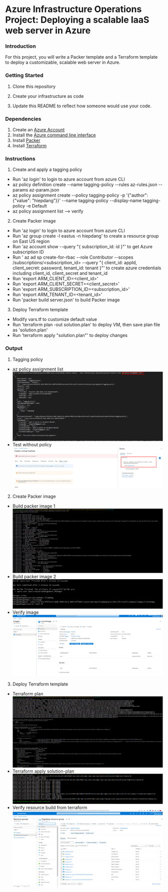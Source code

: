 # Azure Infrastructure Operations Project: Deploying a scalable IaaS web server in Azure

### Introduction
For this project, you will write a Packer template and a Terraform template to deploy a customizable, scalable web server in Azure.

### Getting Started
1. Clone this repository

2. Create your infrastructure as code

3. Update this README to reflect how someone would use your code.

### Dependencies
1. Create an [Azure Account](https://portal.azure.com) 
2. Install the [Azure command line interface](https://docs.microsoft.com/en-us/cli/azure/install-azure-cli?view=azure-cli-latest)
3. Install [Packer](https://www.packer.io/downloads)
4. Install [Terraform](https://www.terraform.io/downloads.html)

### Instructions
1. Create and apply a tagging policy
  - Run 'az login' to login to azure account from azure CLI
  - az policy definition create --name tagging-policy --rules az-rules.json --params az-param.json
  - az policy assignment create --policy tagging-policy -p '{\"author\": {\"value\": \"hiepdang\"}}' --name tagging-policy --display-name tagging-policy -e Default
  - az policy assignment list --> verify 
2. Create Packer image
  - Run 'az login' to login to azure account from azure CLI
  - Run 'az group create -l eastus -n hiepdang' to create a resource group on East US region
  - Run 'az account show --query "{ subscription_id: id }"' to get Azure subscription ID
  - Run ' az ad sp create-for-rbac --role Contributor --scopes /subscriptions/<subscription_id> --query "{ client_id: appId, client_secret: password, tenant_id: tenant }"' to create azure credentials including client_id, client_secret and tenant_id
  - Run 'export ARM_CLIENT_ID=<client_id>'
  - Run 'export ARM_CLIENT_SECRET=<client_secret>'
  - Run 'export ARM_SUBSCRIPTION_ID=<subscription_id>'
  - Run 'export ARM_TENANT_ID=<tenant_id>'
  - Run 'packer build server.json' to build Packer image
3.  Deploy Terraform template
  - Modify vars.tf to customize default value
  - Run 'terraform plan -out solution.plan' to deploy VM, then save plan file as 'solution.plan'
  - Run 'terraform apply "solution.plan"' to deploy changes

### Output
1. Tagging policy
  - az policy assignment list
![alt text](https://github.com/hiepdv4/nd082-Azure-Cloud-DevOps-Starter-Code/blob/f7ad6da54154f98735816800a0c30e75e0b7fbda/C1%20-%20Azure%20Infrastructure%20Operations/project/starter_files/assignment.jpg)
  - Test without policy
![alt text](https://github.com/hiepdv4/nd082-Azure-Cloud-DevOps-Starter-Code/blob/b8ef58e9cbe69d8a7fd1376b1132e1bf7e195ae3/C1%20-%20Azure%20Infrastructure%20Operations/project/starter_files/testimagewithouttag.jpg)
2. Create Packer image
  - Build packer image 1
![alt text](https://github.com/hiepdv4/nd082-Azure-Cloud-DevOps-Starter-Code/blob/a001858519d4e0e9f4f7e2723917e9ca8e01430e/C1%20-%20Azure%20Infrastructure%20Operations/project/starter_files/buildimage1.jpg)
  - Build packer image 2
![alt text](https://github.com/hiepdv4/nd082-Azure-Cloud-DevOps-Starter-Code/blob/a001858519d4e0e9f4f7e2723917e9ca8e01430e/C1%20-%20Azure%20Infrastructure%20Operations/project/starter_files/buildimage2.jpg)
  - Verify image
![alt text](https://github.com/hiepdv4/nd082-Azure-Cloud-DevOps-Starter-Code/blob/a204180bc236379ae36cceeaa751a00bfc8e27f1/C1%20-%20Azure%20Infrastructure%20Operations/project/starter_files/verifyimage.jpg)
3. Deploy Terraform template
  - Terraform plan
![alt text](https://github.com/hiepdv4/nd082-Azure-Cloud-DevOps-Starter-Code/blob/a204180bc236379ae36cceeaa751a00bfc8e27f1/C1%20-%20Azure%20Infrastructure%20Operations/project/starter_files/terraform-plan.jpg)
  - Terraform apply solution-plan
![alt text](https://github.com/hiepdv4/nd082-Azure-Cloud-DevOps-Starter-Code/blob/d84b2811ae450f8188ac55c17d6a1d3520034dac/C1%20-%20Azure%20Infrastructure%20Operations/project/starter_files/teraform-apply.png)
  - Verify resource build from terraform
![alt text](https://github.com/hiepdv4/nd082-Azure-Cloud-DevOps-Starter-Code/blob/a204180bc236379ae36cceeaa751a00bfc8e27f1/C1%20-%20Azure%20Infrastructure%20Operations/project/starter_files/terraformbuild.jpg)
